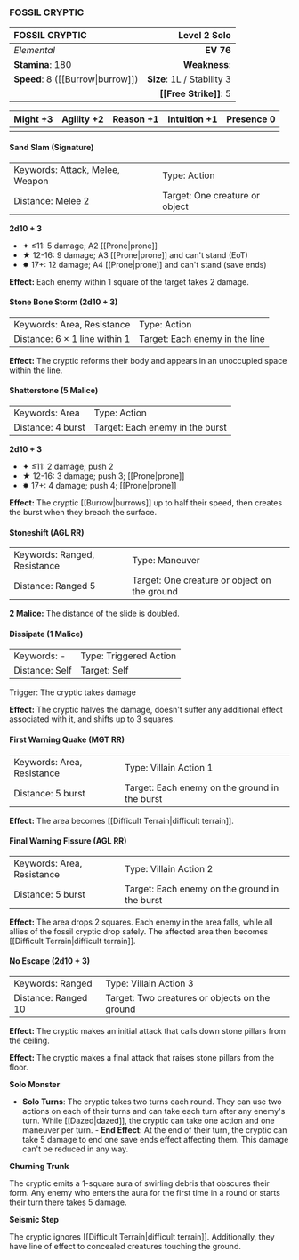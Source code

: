 ### FOSSIL CRYPTIC

| FOSSIL CRYPTIC                    |           **Level 2 Solo** |
| :-------------------------------- | -------------------------: |
| *Elemental*                       |                  **EV 76** |
| **Stamina**: 180                  |              **Weakness**: |
| **Speed**: 8 ([[Burrow\|burrow]]) | **Size**: 1L / Stability 3 |
|                                   |     **[[Free Strike]]**: 5 |

| **Might** +3 | **Agility** +2 | **Reason** +1 | **Intuition** +1 | **Presence** 0 |
| ------------ | -------------- | ------------- | ---------------- | -------------- |
|              |                |               |                  |                |

#### Sand Slam (Signature)

|                                 |                                |
| :------------------------------ | :----------------------------- |
| Keywords: Attack, Melee, Weapon | Type: Action                   |
| Distance: Melee 2               | Target: One creature or object |

**2d10 + 3**

- ✦ ≤11: 5 damage; A2 [[Prone|prone]]
- ★ 12-16: 9 damage; A3 [[Prone|prone]] and can't stand (EoT)
- ✸ 17+: 12 damage; A4 [[Prone|prone]] and can't stand (save ends)

**Effect:** Each enemy within 1 square of the target takes 2 damage.

#### Stone Bone Storm (2d10 + 3)

|                               |                                |
| :---------------------------- | :----------------------------- |
| Keywords: Area, Resistance    | Type: Action                   |
| Distance: 6 × 1 line within 1 | Target: Each enemy in the line |

**Effect:** The cryptic reforms their body and appears in an unoccupied space within the line.

#### Shatterstone (5 Malice)

|                   |                                 |
| :---------------- | :------------------------------ |
| Keywords: Area    | Type: Action                    |
| Distance: 4 burst | Target: Each enemy in the burst |

**2d10 + 3**

- ✦ ≤11: 2 damage; push 2
- ★ 12-16: 3 damage; push 3; [[Prone|prone]]
- ✸ 17+: 4 damage; push 4; [[Prone|prone]]

**Effect:** The cryptic [[Burrow|burrows]] up to half their speed, then creates the burst when they breach the surface.

#### Stoneshift (AGL RR)

|                              |                                              |
| :--------------------------- | :------------------------------------------- |
| Keywords: Ranged, Resistance | Type: Maneuver                               |
| Distance: Ranged 5           | Target: One creature or object on the ground |

**2 Malice:** The distance of the slide is doubled.

#### Dissipate (1 Malice)

|                |                        |
| :------------- | :--------------------- |
| Keywords: -    | Type: Triggered Action |
| Distance: Self | Target: Self           |

Trigger: The cryptic takes damage

**Effect:** The cryptic halves the damage, doesn't suffer any additional effect associated with it, and shifts up to 3 squares.

#### First Warning Quake (MGT RR)

|                            |                                               |
| :------------------------- | :-------------------------------------------- |
| Keywords: Area, Resistance | Type: Villain Action 1                        |
| Distance: 5 burst          | Target: Each enemy on the ground in the burst |

**Effect:** The area becomes [[Difficult Terrain|difficult terrain]].

#### Final Warning Fissure (AGL RR)

|                            |                                               |
| :------------------------- | :-------------------------------------------- |
| Keywords: Area, Resistance | Type: Villain Action 2                        |
| Distance: 5 burst          | Target: Each enemy on the ground in the burst |

**Effect:** The area drops 2 squares. Each enemy in the area falls, while all allies of the fossil cryptic drop safely. The affected area then becomes [[Difficult Terrain|difficult terrain]].

#### No Escape (2d10 + 3)

|                     |                                                |
| :------------------ | :--------------------------------------------- |
| Keywords: Ranged    | Type: Villain Action 3                         |
| Distance: Ranged 10 | Target: Two creatures or objects on the ground |

**Effect:** The cryptic makes an initial attack that calls down stone pillars from the ceiling.

**Effect:** The cryptic makes a final attack that raises stone pillars from the floor.

**Solo Monster**

- **Solo Turns**: The cryptic takes two turns each round. They can use two actions on each of their turns and can take each turn after any enemy's turn. While [[Dazed|dazed]], the cryptic can take one action and one maneuver per turn. - **End Effect**: At the end of their turn, the cryptic can take 5 damage to end one save ends effect affecting them. This damage can't be reduced in any way.

**Churning Trunk**

The cryptic emits a 1-square aura of swirling debris that obscures their form. Any enemy who enters the aura for the first time in a round or starts their turn there takes 5 damage.

**Seismic Step**

The cryptic ignores [[Difficult Terrain|difficult terrain]]. Additionally, they have line of effect to concealed creatures touching the ground.
